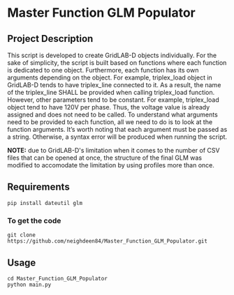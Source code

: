 # Master Function GLM Populator

## Project Description
This script is developed to create GridLAB-D objects individually. For the sake of simplicity, the script is built based on functions where each function is dedicated to one object. Furthermore, each function has its own arguments depending on the object. For example, triplex_load object in GridLAB-D tends to have triplex_line connected to it. As a result, the name of the triplex_line SHALL be provided when calling triplex_load function. However, other parameters tend to be constant. For example, triplex_load object tend to have 120V per phase. Thus, the voltage value is already assigned and does not need to be called. To understand what arguments need to be provided to each function, all we need to do is to look at the function arguments. It’s worth noting that each argument must be passed as a string. Otherwise, a syntax error will be produced when running the script.

**NOTE:** due to GridLAB-D's limitation when it comes to the number of CSV files that can be opened at once, the structure of the final GLM was modified to accomodate the limitation by using profiles more than once. 


## Requirements
```
pip install dateutil glm
```

### To get the code
```
git clone https://github.com/neighdeen84/Master_Function_GLM_Populator.git
```


## Usage
```
cd Master_Function_GLM_Populator
python main.py
```
